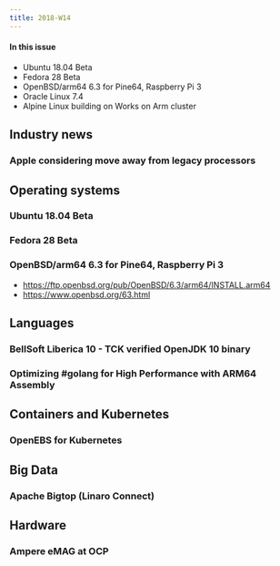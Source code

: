 ```yaml
---
title: 2018-W14
---
```


#### In this issue

* Ubuntu 18.04 Beta
* Fedora 28 Beta
* OpenBSD/arm64 6.3 for Pine64, Raspberry Pi 3
* Oracle Linux 7.4
* Alpine Linux building on Works on Arm cluster

## Industry news

### Apple considering move away from legacy processors

## Operating systems

### Ubuntu 18.04 Beta

### Fedora 28 Beta

### OpenBSD/arm64 6.3 for Pine64, Raspberry Pi 3

* https://ftp.openbsd.org/pub/OpenBSD/6.3/arm64/INSTALL.arm64
* https://www.openbsd.org/63.html

## Languages

### BellSoft Liberica 10 - TCK verified OpenJDK 10 binary

### Optimizing #golang for High Performance with ARM64 Assembly

## Containers and Kubernetes

### OpenEBS for Kubernetes

## Big Data

### Apache Bigtop (Linaro Connect)

## Hardware

### Ampere eMAG at OCP
